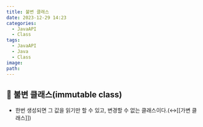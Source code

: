 ```yaml
---
title: 불변 클래스
date: 2023-12-29 14:23
categories:
  - JavaAPI
  - Class
tags:
  - JavaAPI
  - Java
  - Class
image: 
path:
---
```


## 🌈 불변 클래스(immutable class)
+ 한번 생성되면 그 값을 읽기만 할 수 있고, 변경할 수 없는 클래스이다.(↔[[가변 클래스]])
